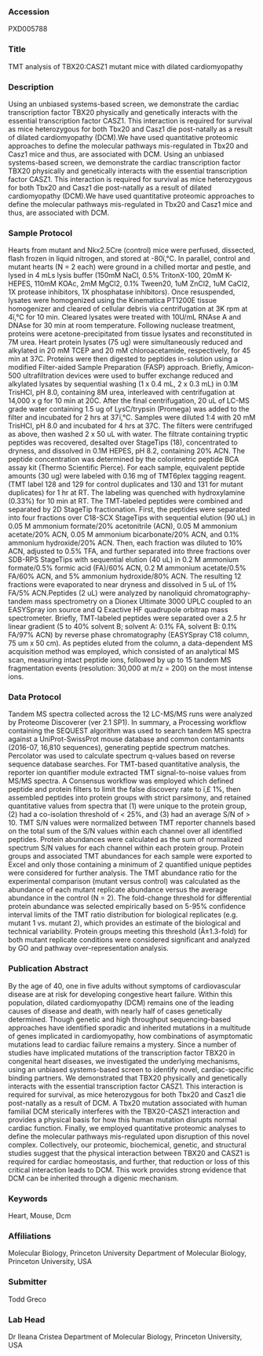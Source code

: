 ### Accession
PXD005788

### Title
TMT analysis of TBX20:CASZ1 mutant mice with dilated cardiomyopathy

### Description
Using an unbiased systems-based screen, we demonstrate the cardiac transcription factor TBX20 physically and genetically interacts with the essential transcription factor CASZ1. This interaction is required for survival as mice heterozygous for both Tbx20 and Casz1 die post-natally as a result of dilated cardiomyopathy (DCM).We have used quantitative proteomic approaches to define the molecular pathways mis-regulated in Tbx20 and Casz1 mice and thus, are associated with DCM. Using an unbiased systems-based screen, we demonstrate the cardiac transcription factor TBX20 physically and genetically interacts with the essential transcription factor CASZ1. This interaction is required for survival as mice heterozygous for both Tbx20 and Casz1 die post-natally as a result of dilated cardiomyopathy (DCM).We have used quantitative proteomic approaches to define the molecular pathways mis-regulated in Tbx20 and Casz1 mice and thus, are associated with DCM.

### Sample Protocol
Hearts from mutant and Nkx2.5Cre (control) mice were perfused, dissected, flash frozen in liquid nitrogen, and stored at -80ï‚°C. In parallel, control and mutant hearts (N = 2 each) were ground in a chilled mortar and pestle, and lysed in 4 mLs lysis buffer (150mM NaCl, 0.5% TritonX-100, 20mM K-HEPES, 110mM KOAc, 2mM MgCl2, 0.1% Tween20, 1uM ZnCl2, 1uM CaCl2, 1X protease inhibitors, 1X phosphatase inhibitors). Once resuspended, lysates were homogenized using the Kinematica PT1200E tissue homogenizer and cleared of cellular debris via centrifugation at 3K rpm at 4ï‚°C for 10 min. Cleared lysates were treated with 10U/mL RNAse A and DNAse for 30 min at room temperature. Following nuclease treatment, proteins were acetone-precipitated from tissue lysates and reconstituted in 7M urea. Heart protein lysates (75 ug) were simultaneously reduced and alkylated in 20 mM TCEP and 20 mM chloroacetamide, respectively, for 45 min at 37C. Proteins were then digested to peptides in-solution using a modified Filter-aided Sample Preparation (FASP) approach. Briefly, Amicon-500 ultrafiltration devices were used to buffer exchange reduced and alkylated lysates by sequential washing (1 x 0.4 mL, 2 x 0.3 mL) in 0.1M TrisHCl, pH 8.0, containing 8M urea, interleaved with centrifugation at 14,000 x g for 10 min at 20C. After the final centrifugation, 20 uL of LC-MS grade water containing 1.5 ug of LysC/trypsin (Promega) was added to the filter and incubated for 2 hrs at 37ï‚°C. Samples were diluted 1:4 with 20 mM TrisHCl, pH 8.0 and incubated for 4 hrs at 37C. The filters were centrifuged as above, then washed 2 x 50 uL with water. The filtrate containing tryptic peptides was recovered, desalted over StageTips (18), concentrated to dryness, and dissolved in 0.1M HEPES, pH 8.2, containing 20% ACN. The peptide concentration was determined by the colorimetric peptide BCA assay kit (Thermo Scientific Pierce).  For each sample, equivalent peptide amounts (30 ug) were labeled with 0.16 mg of TMT6plex tagging reagent. (TMT label 128 and 129 for control duplicates and 130 and 131 for mutant duplicates) for 1 hr at RT. The labeling was quenched with hydroxylamine (0.33%) for 10 min at RT. The TMT-labeled peptides were combined and separated by 2D StageTip fractionation. First, the peptides were separated into four fractions over C18-SCX StageTips with sequential elution (90 uL) in 0.05 M ammonium formate/20% acetonitrile (ACN), 0.05 M ammonium acetate/20% ACN, 0.05 M ammonium bicarbonate/20% ACN, and 0.1% ammonium hydroxide/20% ACN. Then, each fraction was diluted to 10% ACN, adjusted to 0.5% TFA, and further separated into three fractions over SDB-RPS StageTips with sequential elution (40 uL) in 0.2 M ammonium formate/0.5% formic acid (FA)/60% ACN, 0.2 M ammonium acetate/0.5% FA/60% ACN, and 5% ammonium hydroxide/80% ACN. The resulting 12 fractions were evaporated to near dryness and dissolved in 5 uL of 1% FA/5% ACN.Peptides (2 uL) were analyzed by nanoliquid chromatography-tandem mass spectrometry on a Dionex Ultimate 3000 UPLC coupled to an EASYSpray ion source and Q Exactive HF quadrupole orbitrap mass spectrometer. Briefly, TMT-labeled peptides were separated over a 2.5 hr linear gradient (5 to 40% solvent B; solvent A: 0.1% FA, solvent B: 0.1% FA/97% ACN) by reverse phase chromatography (EASYSpray C18 column, 75 um x 50 cm). As peptides eluted from the column, a data-dependent MS acquisition method was employed, which consisted of an analytical MS scan, measuring intact peptide ions, followed by up to 15 tandem MS fragmentation events (resolution: 30,000 at m/z = 200) on the most intense ions.

### Data Protocol
Tandem MS spectra collected across the 12 LC-MS/MS runs were analyzed by Proteome Discoverer (ver 2.1 SP1). In summary, a Processing workflow containing the SEQUEST algorithm was used to search tandem MS spectra against a UniProt-SwissProt mouse database and common contaminants (2016-07, 16,810 sequences), generating peptide spectrum matches. Percolator was used to calculate spectrum q-values based on reverse sequence database searches. For TMT-based quantitative analysis, the reporter ion quantifier module extracted TMT signal-to-noise values from MS/MS spectra. A Consensus workflow was employed which defined peptide and protein filters to limit the false discovery rate to ï‚£ 1%, then assembled peptides into protein groups with strict parsimony, and retained quantitative values from spectra that (1) were unique to the protein group, (2) had a co-isolation threshold of < 25%, and (3) had an average S/N of > 10. TMT S/N values were normalized between TMT reporter channels based on the total sum of the S/N values within each channel over all identified peptides. Protein abundances were calculated as the sum of normalized spectrum S/N values for each channel within each protein group. Protein groups and associated TMT abundances for each sample were exported to Excel and only those containing a minimum of 2 quantified unique peptides were considered for further analysis. The TMT abundance ratio for the experimental comparison (mutant versus control) was calculated as the abundance of each mutant replicate abundance versus the average abundance in the control (N = 2). The fold-change threshold for differential protein abundance was selected empirically based on 5-95% confidence interval limits of the TMT ratio distribution for biological replicates (e.g. mutant 1 vs. mutant 2), which provides an estimate of the biological and technical variability. Protein groups meeting this threshold (Â±1.3-fold) for both mutant replicate conditions were considered significant and analyzed by GO and pathway over-representation analysis.

### Publication Abstract
By the age of 40, one in five adults without symptoms of cardiovascular disease are at risk for developing congestive heart failure. Within this population, dilated cardiomyopathy (DCM) remains one of the leading causes of disease and death, with nearly half of cases genetically determined. Though genetic and high throughput sequencing-based approaches have identified sporadic and inherited mutations in a multitude of genes implicated in cardiomyopathy, how combinations of asymptomatic mutations lead to cardiac failure remains a mystery. Since a number of studies have implicated mutations of the transcription factor TBX20 in congenital heart diseases, we investigated the underlying mechanisms, using an unbiased systems-based screen to identify novel, cardiac-specific binding partners. We demonstrated that TBX20 physically and genetically interacts with the essential transcription factor CASZ1. This interaction is required for survival, as mice heterozygous for both Tbx20 and Casz1 die post-natally as a result of DCM. A Tbx20 mutation associated with human familial DCM sterically interferes with the TBX20-CASZ1 interaction and provides a physical basis for how this human mutation disrupts normal cardiac function. Finally, we employed quantitative proteomic analyses to define the molecular pathways mis-regulated upon disruption of this novel complex. Collectively, our proteomic, biochemical, genetic, and structural studies suggest that the physical interaction between TBX20 and CASZ1 is required for cardiac homeostasis, and further, that reduction or loss of this critical interaction leads to DCM. This work provides strong evidence that DCM can be inherited through a digenic mechanism.

### Keywords
Heart, Mouse, Dcm

### Affiliations
Molecular Biology, Princeton University
Department of Molecular Biology, Princeton University, USA

### Submitter
Todd Greco

### Lab Head
Dr Ileana Cristea
Department of Molecular Biology, Princeton University, USA


